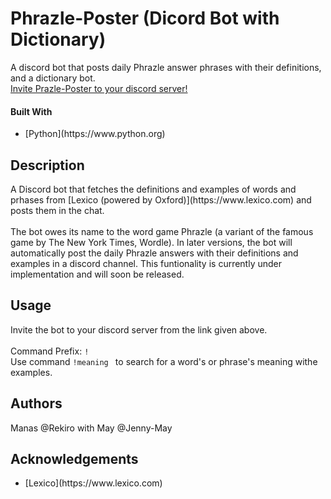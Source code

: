 # Phrazle-Poster (Dicord Bot with Dictionary)
A discord bot that posts daily Phrazle answer phrases with their definitions, and a dictionary bot.<br>
[Invite Prazle-Poster to your discord server!](https://discord.com/api/oauth2/authorize?client_id=981060431428866048&permissions=274877979712&scope=bot)
<h4>Built With</h4>
 <ul><li>[Python](https://www.python.org)</li></ul>
<h2>Description</h2> 
A Discord bot that fetches the definitions and examples of words and prhases from [Lexico (powered by Oxford)](https://www.lexico.com) and posts them in the chat. 
<br><br>
The bot owes its name to the word game Phrazle (a variant of the famous game by The New York Times, Wordle). In later versions, the bot will automatically post the daily Phrazle answers with their definitions and examples in a discord channel. This funtionality is currently under implementation and will soon be released. 
<h2>Usage</h2> 
Invite the bot to your discord server from the link given above.<br><br>
Command Prefix: <code>!</code><br>
Use command <code>!meaning <word/phrase></code>  to search for a word's or phrase's meaning withe examples. 
<h2>Authors</h2>
Manas @Rekiro with May @Jenny-May
<h2>Acknowledgements</h2>
 <ul><li>[Lexico](https://www.lexico.com)</li></ul>

